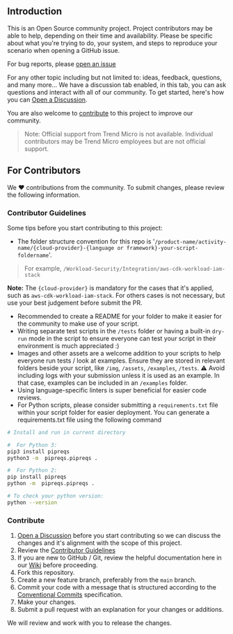 ## Introduction

This is an Open Source community project. Project contributors may be able to help, depending on their time and availability. Please be specific about what you're trying to do, your system, and steps to reproduce your scenario when opening a GitHub issue.

For bug reports, please [open an issue](https://github.com/trendmicro/v1-cloud-community/issues/new/choose)

For any other topic including but not limited to: ideas, feedback, questions, and many more... We have a discussion tab enabled, in this tab, you can ask questions and interact with all of our community. To get started, here's how you can [Open a Discussion](https://github.com/trendmicro/v1-cloud-community/discussions/new).

You are also welcome to [contribute](https://github.com/trendmicro/v1-cloud-community#for-contributors) to this project to improve our community.

> Note: Official support from Trend Micro is not available. Individual contributors may be Trend Micro employees but are not official support.

## For Contributors

We :heart: contributions from the community. To submit changes, please review the following information.

### Contributor Guidelines

Some tips before you start contributing to this project:

- The folder structure convention for this repo is '`/product-name/activity-name/{cloud-provider}-{language or framework}-your-script-foldername`'.

> For example, `/Workload-Security/Integration/aws-cdk-workload-iam-stack`

**Note:** The `{cloud-provider}` is mandatory for the cases that it's applied, such as `aws-cdk-workload-iam-stack`. For others cases is not necessary, but use your best judgement before submit the PR.

- Recommended to create a README for your folder to make it easier for the community to make use of your script.
- Writing separate test scripts in the `/tests` folder or having a built-in `dry-run` mode in the script to ensure everyone can test your script in their environment is much appreciated :)
- Images and other assets are a welcome addition to your scripts to help everyone run tests / look at examples. Ensure they are stored in relevant folders beside your script, like `/img`, `/assets`, `/examples`, `/tests`. :warning: Avoid including logs with your submission unless it is used as an example. In that case, examples can be included in an `/examples` folder.
- Using language-specific linters is super beneficial for easier code reviews.
- For Python scripts, please consider submitting a `requirements.txt` file within your script folder for easier deployment. You can generate a requirements.txt file using the following command

``` bash
# Install and run in current directory

#  For Python 3:
pip3 install pipreqs
python3 -m  pipreqs.pipreqs .

#  For Python 2:
pip install pipreqs
python -m  pipreqs.pipreqs .

# To check your python version:
python --version
```

### Contribute

1.  [Open a Discussion](https://github.com/trendmicro/v1-cloud-community/discussions/new) before you start contributing so we can discuss the changes and it's alignment with the scope of this project.
2.  Review the [Contributor Guidelines](https://github.com/trendmicro/v1-cloud-community#for-contributors)
3. If you are new to GitHub / Git, review the helpful documentation here in our [Wiki](https://github.com/trendmicro/v1-cloud-community/wiki) before proceeding.
4.  Fork this repository.
5.  Create a new feature branch, preferably from the `main` branch.
6.  Commit your code with a message that is structured according to the [Conventional Commits](https://www.conventionalcommits.org/en/v1.0.0/) specification.
7.  Make your changes.
8.  Submit a pull request with an explanation for your changes or additions.

We will review and work with you to release the changes.
